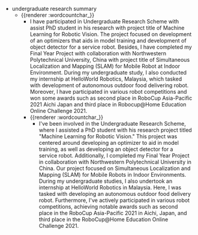 - undergraduate research summary
	- {{renderer :wordcountchar_}}
		- I have participated in Undergraduate Research Scheme with assist PhD student in his research with project title of Machine Learning for Robotic Vision. The project focused on development of an optimizers that aids in model training and development of object detector for a service robot. Besides, I have completed my Final Year Project with collaboration with Northwestern Polytechnical University, China with project title of Simultaneous Localization and Mapping (SLAM) for Mobile Robot at Indoor Environment. During my undergraduate study, I also conducted my internship at HelloWorld Robotics, Malaysia, which tasked with development of autonomous outdoor food delivering robot. Moreover, I have participated in various robot competitions and won some awards such as second place in RoboCup Asia-Pacific 2021 Aichi Japan and third place in Robocup@Home Education Online Challenge 2021.
		- {{renderer :wordcountchar_}}
			- I've been involved in the Undergraduate Research Scheme, where I assisted a PhD student with his research project titled "Machine Learning for Robotic Vision." This project was centered around developing an optimizer to aid in model training, as well as developing an object detector for a service robot. Additionally, I completed my Final Year Project in collaboration with Northwestern Polytechnical University in China. Our project focused on Simultaneous Localization and Mapping (SLAM) for Mobile Robots in Indoor Environments. During my undergraduate studies, I also undertook an internship at HelloWorld Robotics in Malaysia. Here, I was tasked with developing an autonomous outdoor food delivery robot. Furthermore, I've actively participated in various robot competitions, achieving notable awards such as second place in the RoboCup Asia-Pacific 2021 in Aichi, Japan, and third place in the RoboCup@Home Education Online Challenge 2021.